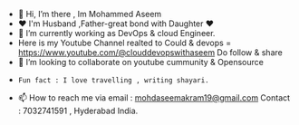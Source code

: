 - 👋 Hi, I’m there , Im Mohammed Aseem
- ❤ I'm Husband ,Father-great bond with Daughter ❤
- 👀 I’m currently working as DevOps & cloud Engineer.
- Here is my Youtube Channel realted to Could & devops = https://www.youtube.com/@clouddevopswithaseem 
  Do follow & share
- 💞️ I’m looking to collaborate on youtube cummunity  & Opensource 
-     Fun fact : I love travelling , writing shayari.
- 📫 How to reach me via email : mohdaseemakram19@gmail.com
     Contact : 7032741591 , Hyderabad  India. 

<!---
Aseemakram19/Aseemakram19 is a ✨ special ✨ repository because its `README.md` (this file) appears on your GitHub profile.
You can click the Preview link to take a look at your changes.
--->
